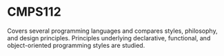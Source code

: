 # CMPS112
Covers several programming languages and compares styles, philosophy, and design principles. Principles underlying declarative, functional, and object-oriented programming styles are studied.
